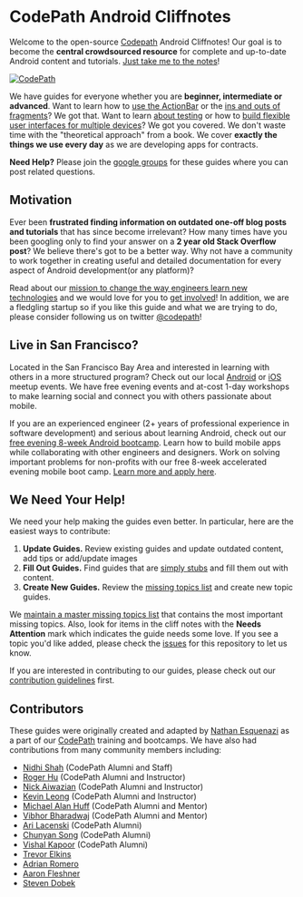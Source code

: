 # CodePath Android Cliffnotes

Welcome to the open-source [Codepath](http://codepath.com) Android Cliffnotes! Our goal is to become the **central crowdsourced resource** for complete and up-to-date Android content and tutorials. [Just take me to the notes](https://github.com/codepath/android_guides/wiki#getting-started)!

[![CodePath](http://i.imgur.com/XgxWfyF.png)](http://codepath.com)

We have guides for everyone whether you are **beginner, intermediate or advanced**. Want to learn how to [use the ActionBar](https://github.com/codepath/android_guides/wiki/Defining-The-ActionBar) or the [ins and outs of fragments](https://github.com/codepath/android_guides/wiki/Creating-and-Using-Fragments)? We got that. Want to learn [about testing](https://github.com/codepath/android_guides/wiki/Android-Testing-Options) or how to [build flexible user interfaces for multiple devices](https://github.com/codepath/android_guides/wiki/Flexible-User-Interfaces)? We got you covered. We don't waste time with the "theoretical approach" from a book. We cover **exactly the things we use every day** as we are developing apps for contracts.

**Need Help?** Please join the [google groups](https://groups.google.com/forum/#!forum/codepath-android-guides) for these guides where you can post related questions.

## Motivation

Ever been **frustrated finding information on outdated one-off blog posts and tutorials** that has since become irrelevant? How many times have you been googling only to find your answer on a **2 year old Stack Overflow post**? We believe there's got to be a better way. Why not have a community to work together in creating useful and detailed documentation for every aspect of Android development(or any platform)? 

Read about our [mission to change the way engineers learn new technologies](https://github.com/codepath/android_guides/wiki/The-CodePath-Goal) and we would love for you to [get involved](https://github.com/codepath/android_guides/wiki/The-CodePath-Goal#how-do-i-help)! In addition, we are a fledgling startup so if you like this guide and what we are trying to do, please consider following us on twitter [@codepath](https://twitter.com/codepath)! 

## Live in San Francisco?

Located in the San Francisco Bay Area and interested in learning with others in a more structured program? Check out our local [Android](http://www.meetup.com/Learning-Android-Development) or [iOS](http://www.meetup.com/Learning-iOS-Development-SF/) meetup events. We have free evening events and at-cost 1-day workshops to make learning social and connect you with others passionate about mobile.

If you are an experienced engineer (2+ years of professional experience in software development) and serious about learning Android, check out our [free evening 8-week Android bootcamp](http://codepath.com/androidbootcamp). Learn how to build mobile apps while collaborating with other engineers and designers. Work on solving important problems for non-profits with our free 8-week accelerated evening mobile boot camp. [Learn more and apply here](http://courses.codepath.com/snippets/intro_to_android/about_bootcamp).

## We Need Your Help!

We need your help making the guides even better. In particular, here are the easiest ways to contribute:

1. **Update Guides.** Review existing guides and update outdated content, add tips or add/update images
2. **Fill Out Guides.** Find guides that are [simply stubs](https://github.com/codepath/android_guides/issues/2) and fill them out with content.
3. **Create New Guides.** Review the [missing topics list](https://github.com/codepath/android_guides/issues/2) and create new topic guides.

We [maintain a master missing topics list](https://github.com/codepath/android_guides/issues/2) that contains the most important missing topics. Also, look for items in the cliff notes with the **Needs Attention** mark which indicates the guide needs some love. If you see a topic you'd like added, please check the [issues](https://github.com/codepath/android_guides/issues) for this repository to let us know.

If you are interested in contributing to our guides, please check out our [contribution guidelines](https://github.com/codepath/android_guides/wiki/Contributing-Guidelines) first.

## Contributors

These guides were originally created and adapted by [Nathan Esquenazi](https://github.com/nesquena) 
as a part of our [CodePath](http://codepath.com) training and bootcamps. We have also had contributions from many
community members including:

 * [Nidhi Shah](https://github.com/nidhi1608) (CodePath Alumni and Staff)
 * [Roger Hu](https://github.com/rogerhu) (CodePath Alumni and Instructor)
 * [Nick Aiwazian](https://github.com/nickai) (CodePath Alumni and Instructor)
 * [Kevin Leong](https://github.com/kgleong) (CodePath Alumni and Instructor)
 * [Michael Alan Huff](https://github.com/koalahamlet) (CodePath Alumni and Mentor)
 * [Vibhor Bharadwaj](https://github.com/vibhorB) (CodePath Alumni and Mentor)
 * [Ari Lacenski](https://github.com/tensory) (CodePath Alumni)
 * [Chunyan Song](https://github.com/chunyan) (CodePath Alumni)
 * [Vishal Kapoor](https://github.com/kapoor) (CodePath Alumni)
 * [Trevor Elkins](https://github.com/trevor-e)
 * [Adrian Romero](https://github.com/romeroadrian)
 * [Aaron Fleshner](https://github.com/adfleshner)
 * [Steven Dobek](https://github.com/sdobek)
